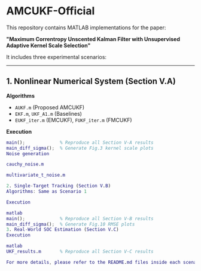 # AMCUKF-Official

This repository contains MATLAB implementations for the paper:

**"Maximum Correntropy Unscented Kalman Filter with Unsupervised Adaptive Kernel Scale Selection"**

It includes three experimental scenarios:

---

## 1. Nonlinear Numerical System (Section V.A)

**Algorithms**  
- `AUKF.m` (Proposed AMCUKF)  
- `EKF.m`, `UKF_A1.m` (Baselines)  
- `EUKF_iter.m` (EMCUKF), `FUKF_iter.m` (FMCUKF)  

**Execution**
```matlab
main();             % Reproduce all Section V-A results  
main_diff_sigma();  % Generate Fig.3 kernel scale plots  
Noise generation

cauchy_noise.m

multivariate_t_noise.m

2. Single-Target Tracking (Section V.B)
Algorithms: Same as Scenario 1

Execution

matlab
main();             % Reproduce all Section V-B results  
main_diff_sigma();  % Generate Fig.10 RMSE plots  
3. Real-World SOC Estimation (Section V.C)
Execution

matlab
UKF_results.m       % Reproduce all Section V-C results

For more details, please refer to the README.md files inside each scenario folder if available.
